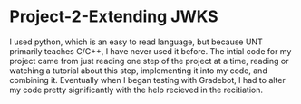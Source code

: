 # Project-2-Extending JWKS

I used python, which is an easy to read language, but because UNT primarily teaches C/C++, I have never used it before. The intial code for my project came from just reading one step of the project at a time, reading or watching a tutorial about this step, implementing it into my code, and combining it. Eventually when I began testing with Gradebot, I had to alter my code pretty significantly with the help recieved in the recitiation.
